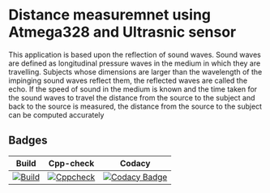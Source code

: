 # Distance measuremnet using Atmega328 and Ultrasnic sensor
This application is based upon the reflection of sound waves. Sound waves are defined as longitudinal pressure waves in the medium in which they are travelling. Subjects whose dimensions are larger than the wavelength of the impinging sound waves reflect them, the reflected waves are called the echo. If the speed of sound in the medium is known and the time taken for the sound waves to travel the distance from the source to the subject and back to the source is measured, the distance from the source to the subject can be computed accurately
## Badges
| Build | Cpp-check | Codacy |
| ----- | ----- | ----- |
| [![Build](https://github.com/siddarthinme/M2-EMBEDDED_DISTANCE_MEASUREMENT/actions/workflows/compile.yml/badge.svg)](https://github.com/siddarthinme/M2-EMBEDDED_DISTANCE_MEASUREMENT/actions/workflows/compile.yml) | [![Cppcheck](https://github.com/siddarthinme/M2-EMBEDDED_DISTANCE_MEASUREMENT/actions/workflows/cpp-check.yml/badge.svg)](https://github.com/siddarthinme/M2-EMBEDDED_DISTANCE_MEASUREMENT/actions/workflows/cpp-check.yml) | [![Codacy Badge](https://app.codacy.com/project/badge/Grade/6572179dd0364d30b10ca95f20cee934)](https://www.codacy.com/gh/siddarthinme/M2-EMBEDDED_DISTANCE_MEASUREMENT/dashboard?utm_source=github.com&amp;utm_medium=referral&amp;utm_content=siddarthinme/M2-EMBEDDED_DISTANCE_MEASUREMENT&amp;utm_campaign=Badge_Grade) |
